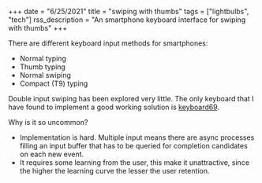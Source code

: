 +++
date = "6/25/2021"
title = "swiping with thumbs"
tags = ["lightbulbs", "tech"]
rss_description = "An smartphone keyboard interface for swiping with thumbs"
+++

There are different keyboard input methods for smartphones:
- Normal typing
- Thumb typing
- Normal swiping
- Compact (T9) typing

Double input swiping has been explored very little. The only keyboard that I have found to implement a good working solution is [keyboard69].

Why is it so uncommon?
- Implementation is hard. Multiple input means there are async processes filling an input buffer that has to be queried for completion candidates on each new event.
- It requires some learning from the user, this make it unattractive, since the higher the learning curve the lesser the user retention.

[keyboard69]: https://play.google.com/store/apps/details?id=com.jormy.sixtynine&hl=en&gl=US
